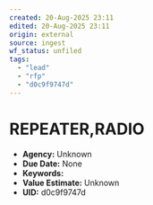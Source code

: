 ```yaml
---
created: 20-Aug-2025 23:11
edited: 20-Aug-2025 23:11
origin: external
source: ingest
wf_status: unfiled
tags:
  - "lead"
  - "rfp"
  - "d0c9f9747d"
---
```


# REPEATER,RADIO

- **Agency:** Unknown
- **Due Date:** None
- **Keywords:** 
- **Value Estimate:** Unknown
- **UID:** d0c9f9747d
